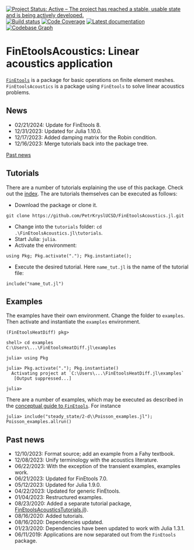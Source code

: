 [![Project Status: Active – The project has reached a stable, usable state and is being actively developed.](http://www.repostatus.org/badges/latest/active.svg)](http://www.repostatus.org/#active)
[![Build status](https://github.com/PetrKryslUCSD/FinEtoolsAcoustics.jl/workflows/CI/badge.svg)](https://github.com/PetrKryslUCSD/FinEtoolsAcoustics.jl/actions)
[![Code Coverage](https://codecov.io/gh/PetrKryslUCSD/FinEtoolsAcoustics.jl/branch/master/graph/badge.svg)](https://app.codecov.io/gh/PetrKryslUCSD/FinEtoolsAcoustics.jl)
[![Latest documentation](https://img.shields.io/badge/docs-latest-blue.svg)](https://petrkryslucsd.github.io/FinEtoolsAcoustics.jl/latest)
[![Codebase Graph](https://img.shields.io/badge/Codebase-graph-green.svg)](https://octo-repo-visualization.vercel.app/?repo=PetrKryslUCSD/FinEtoolsAcoustics.jl)


# FinEtoolsAcoustics: Linear acoustics application

[`FinEtools`](https://github.com/PetrKryslUCSD/FinEtools.jl.git) is a package
for basic operations on finite element meshes. `FinEtoolsAcoustics` is a package
using `FinEtools` to solve linear acoustics problems.

## News

- 02/21/2024: Update for FinEtools 8.
- 12/31/2023: Updated for Julia 1.10.0. 
- 12/17/2023: Added damping matrix for the Robin condition.
- 12/16/2023: Merge tutorials back into the package tree.

[Past news](#past-news)

## Tutorials

There are a number of tutorials explaining the use of this package.
Check out the [index](https://github.com/PetrKryslUCSD/FinEtoolsAcoustics.jl/blob/main/tutorials/index.md). 
The are tutorials themselves can be executed as
follows:

- Download the package or clone it.
```
git clone https://github.com/PetrKryslUCSD/FinEtoolsAcoustics.jl.git
```
- Change into the `tutorials` folder: `cd .\FinEtoolsAcoustics.jl\tutorials`.
- Start Julia: `julia`.
- Activate the environment:
```
using Pkg; Pkg.activate("."); Pkg.instantiate();
```
- Execute the desired tutorial. Here `name_tut.jl` is the name of the tutorial file:
```
include("name_tut.jl")
```

## Examples

The examples have their own environment. Change the folder to `examples`.
Then activate and instantiate the `examples` environment.
```
(FinEtoolsHeatDiff) pkg>

shell> cd examples
C:\Users\...\FinEtoolsHeatDiff.jl\examples

julia> using Pkg

julia> Pkg.activate("."); Pkg.instantiate()
  Activating project at `C:\Users\...\FinEtoolsHeatDiff.jl\examples`
   [Output suppressed...]

julia>
```

There are a number of examples, which may
be executed as described in the  [conceptual guide to
`FinEtools`](https://petrkryslucsd.github.io/FinEtools.jl/latest).
For instance
```
julia> include("steady_state/2-d\\Poisson_examples.jl"); Poisson_examples.allrun()  
```


## <a name="past-news"></a>Past news

- 12/10/2023: Format source; add an example from a Fahy textbook.
- 12/08/2023: Unify terminology with the acoustics literature.
- 06/22/2023: With the exception of the transient examples, examples work.
- 06/21/2023: Updated for FinEtools 7.0.
- 05/12/2023: Updated for Julia 1.9.0. 
- 04/22/2023: Updated for generic FinEtools.
- 01/04/2023: Restructured examples. 
- 08/23/2020: Added a separate tutorial package, [FinEtoolsAcousticsTutorials.jl](https://petrkryslucsd.github.io/FinEtoolsAcousticsTutorials.jl)).
- 08/16/2020: Added tutorials.
- 08/16/2020: Dependencies updated.
- 01/23/2020: Dependencies have been updated to work with Julia 1.3.1.
- 06/11/2019: Applications are now separated  out from the `FinEtools` package.
